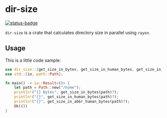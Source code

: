 # dir-size

[![status-badge](https://ci.codeberg.org/api/badges/13933/status.svg)](https://ci.codeberg.org/repos/13933)

`dir-size` is a crate that calculates directory size in parallel using `rayon`.

## Usage

This is a little code sample:

```rust
use dir_size::{get_size_in_bytes, get_size_in_human_bytes, get_size_in_abbr_human_bytes};
use std::{io, path::Path};

fn main() -> io::Result<()> {
    let path = Path::new("/home");
    println!("{} Bytes", get_size_in_bytes(path)?);
    println!("{}", get_size_in_human_bytes(path)?);
    println!("{}", get_size_in_abbr_human_bytes(path)?);
    Ok(())
}
```
